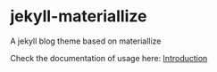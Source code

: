 # jekyll-materiallize
A jekyll blog theme based on materiallize


Check the documentation of usage here: [Introduction](http://leftstick.github.io/tech/2016/03/10/create-blog)
